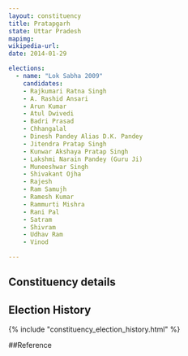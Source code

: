 ```yaml
---
layout: constituency
title: Pratapgarh
state: Uttar Pradesh
mapimg: 
wikipedia-url: 
date: 2014-01-29

elections: 
  - name: "Lok Sabha 2009"
    candidates: 
    - Rajkumari Ratna Singh 
    - A. Rashid Ansari 
    - Arun Kumar 
    - Atul Dwivedi 
    - Badri Prasad 
    - Chhangalal 
    - Dinesh Pandey Alias D.K. Pandey 
    - Jitendra Pratap Singh 
    - Kunwar Akshaya Pratap Singh 
    - Lakshmi Narain Pandey (Guru Ji) 
    - Muneeshwar Singh 
    - Shivakant Ojha 
    - Rajesh 
    - Ram Samujh 
    - Ramesh Kumar 
    - Rammurti Mishra 
    - Rani Pal 
    - Satram 
    - Shivram 
    - Udhav Ram 
    - Vinod 

---
```

## Constituency details


## Election History
{% include "constituency_election_history.html" %}

##Reference
